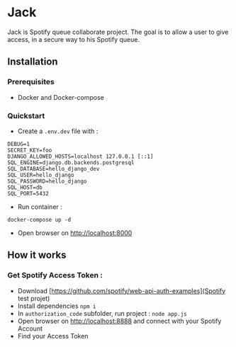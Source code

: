 # Jack 

Jack is Spotify queue collaborate project. The goal is to allow a user to give access, in a secure way to his Spotify queue.

## Installation 

### Prerequisites 
* Docker and Docker-compose

### Quickstart 
* Create a `.env.dev` file with : 
```
DEBUG=1
SECRET_KEY=foo
DJANGO_ALLOWED_HOSTS=localhost 127.0.0.1 [::1]
SQL_ENGINE=django.db.backends.postgresql
SQL_DATABASE=hello_django_dev
SQL_USER=hello_django
SQL_PASSWORD=hello_django
SQL_HOST=db
SQL_PORT=5432
```
* Run container : 
```
docker-compose up -d 
```
* Open browser on [http://localhost:8000](http://localhost:8000)

## How it works 
### Get Spotify Access Token :
* Download [https://github.com/spotify/web-api-auth-examples](Spotify test projet)
* Install dependencies `npm i`
* In `authorization_code` subfolder, run project : `node app.js`
* Open browser on [http://localhost:8888](http://localhost:8888) and connect with your Spotify Account
* Find your Access Token
